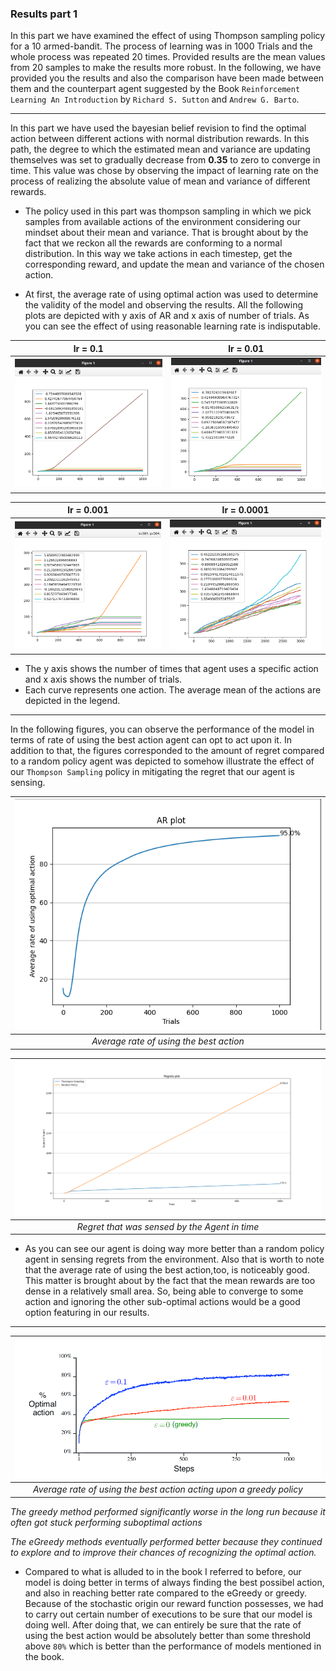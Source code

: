 ### Results part 1

In this part we have examined the effect of using Thompson sampling policy for a 10 armed-bandit. The process of learning was in 1000 Trials and the whole process was repeated 20 times. Provided results are the mean values from 20 samples to make the results more robust. In the following, we have provided you the results and also the comparison have been made between them and the counterpart agent suggested by the Book `Reinforcement Learning An Introduction` by `Richard S. Sutton` and `Andrew G. Barto`.



---

In this part we have used the bayesian belief revision to find the optimal action between different actions with normal distribution rewards. In this path, the degree to which the estimated mean and variance are updating themselves was set to gradually decrease from __0.35__ to zero to converge in time. This value was chose by observing the impact of learning rate on the process of realizing the absolute value of mean and variance of different rewards.

* The policy used in this part was thompson sampling in which we pick samples from available actions of the environment considering our mindset about their mean and variance. That is brought about by the fact that we reckon all the rewards are conforming to a normal distribution. In this way we take actions in each timestep, get the corresponding reward, and update the mean and variance of the chosen action. 

* At first, the average rate of using optimal action was used to determine the validity of the model and observing the results. All the following plots are depicted with y axis of AR and x axis of number of trials. As you can see the effect of using reasonable learning rate is indisputable.

lr = 0.1             |  lr = 0.01
:-------------------------:|:-------------------------:
![](lr=0.1.png)  |  ![](lr=0.01.png)

lr = 0.001             |  lr = 0.0001
:-------------------------:|:-------------------------:
![](lr=0.001.png) | ![](lr=0.0001.png)

* The y axis shows the number of times that agent uses a specific action and x axis shows the number of trials.
* Each curve represents one action. The average mean of the actions are depicted in the legend.

---

In the following figures, you can observe the performance of the model in terms of rate of using the best action agent can opt to act upon it. In addition to that, the figures corresponded to the amount of regret compared to a random policy agent was depicted to somehow illustrate the effect of our `Thompson Sampling` policy in mitigating the regret that our agent is sensing.



| ![](AR.png) | 
|:--:| 
| *Average rate of using the best action* |



| ![](Regret.png) | 
|:--:|
|*Regret that was sensed by the Agent in time*|

 

* As you can see our agent is doing way more better than a random policy agent in sensing regrets from the environment. Also that is worth to note that the average rate of using the best action,too, is noticeably good. This matter is brought about by the fact that the mean rewards are too dense in a relatively small area. So, being able to converge to some action and ignoring the other sub-optimal actions would be a good option featuring in our results. 

---

| ![](greedy.png) | 
|:--:|
|*Average rate of using the best action acting upon a greedy policy*|



*The greedy method performed significantly worse in the long run because it often got stuck performing suboptimal actions*

*The eGreedy methods eventually performed better because they continued
to explore and to improve their chances of recognizing the optimal action.*


* Compared to what is alluded to in the book I referred to before, our model is doing better in terms of always finding the best possibel action, and also in reaching better rate compared to the eGreedy or greedy. Because of the stochastic origin our reward function possesses, we had to carry out certain number of executions to be sure that our model is doing well. After doing that, we can entirely be sure that the rate of using the best action would be absolutely better than some threshold above `80%` which is better than the performance of models mentioned in the book.